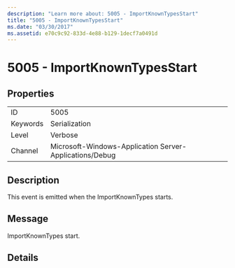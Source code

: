 ```yaml
---
description: "Learn more about: 5005 - ImportKnownTypesStart"
title: "5005 - ImportKnownTypesStart"
ms.date: "03/30/2017"
ms.assetid: e70c9c92-833d-4e88-b129-1decf7a0491d
---
```

# 5005 - ImportKnownTypesStart

## Properties  
  
|||  
|-|-|  
|ID|5005|  
|Keywords|Serialization|  
|Level|Verbose|  
|Channel|Microsoft-Windows-Application Server-Applications/Debug|  
  
## Description  

 This event is emitted when the ImportKnownTypes starts.  
  
## Message  

 ImportKnownTypes start.  
  
## Details
